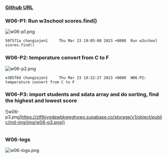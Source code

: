 ### [Github URL](https://github.com/changiojen1/1112-1N-js-demo-208410224.git)

### W06-P1: Run w3school scores.find()

![w06-p1.png](https://ztflbjygdewbkwpghxwx.supabase.co/storage/v1/object/public/md-img/img/w06-p1.png)

```
50f571a changiojen1     Thu Mar 23 19:05:08 2023 +0800  Run w3school scores.find()
```

### W06-P2: temperature convert from C to F 

![w06-p2.png](https://ztflbjygdewbkwpghxwx.supabase.co/storage/v1/object/public/md-img/img/w06-p2.png)

```
e385f8d changiojen1     Thu Mar 23 19:32:27 2023 +0800  W06-P2: temperature convert from C to F
```

### W06-P3: import students and sdata array and do sorting, find the highest and lowest score

![w06-p3.png]https://ztflbjygdewbkwpghxwx.supabase.co/storage/v1/object/public/md-img/img/w06-p3.png()

```

```

### W06-logs

![w06-logs.png]()

```

```
